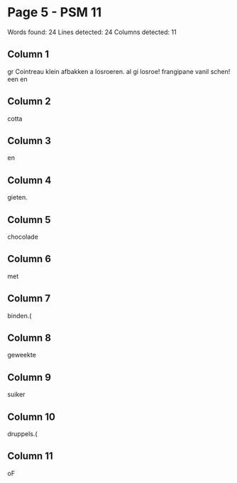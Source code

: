 # Page 5 - PSM 11

Words found: 24
Lines detected: 24
Columns detected: 11

## Column 1

gr Cointreau klein afbakken a losroeren. al gi losroe! frangipane vanil schen! een en

## Column 2

cotta

## Column 3

en

## Column 4

gieten.

## Column 5

chocolade

## Column 6

met

## Column 7

binden.(

## Column 8

geweekte

## Column 9

suiker

## Column 10

druppels.(

## Column 11

oF
